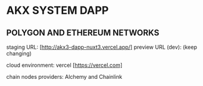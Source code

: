 # AKX SYSTEM DAPP 

## POLYGON AND ETHEREUM NETWORKS

staging URL: [http://akx3-dapp-nuxt3.vercel.app/]
preview URL (dev): (keep changing)

cloud environment: vercel [https://vercel.com]

chain nodes providers: Alchemy and Chainlink

